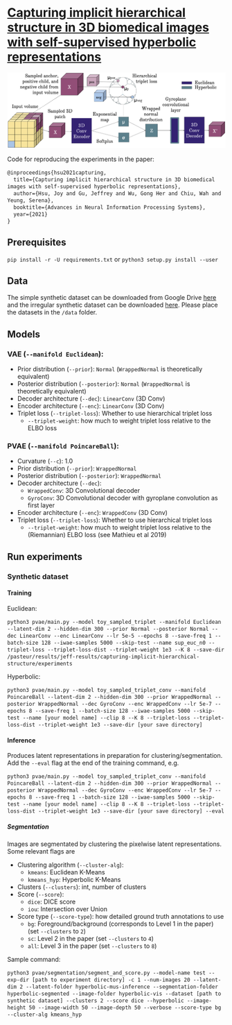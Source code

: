 # [Capturing implicit hierarchical structure in 3D biomedical images with self-supervised hyperbolic representations](https://arxiv.org/pdf/2012.01644.pdf)

![demonstrative figure](images/methods_final_final_final.png)

Code for reproducing the experiments in the paper:
```
@inproceedings{hsu2021capturing,
  title={Capturing implicit hierarchical structure in 3D biomedical images with self-supervised hyperbolic representations},
  author={Hsu, Joy and Gu, Jeffrey and Wu, Gong Her and Chiu, Wah and Yeung, Serena},
  booktitle={Advances in Neural Information Processing Systems},
  year={2021}
}
```

## Prerequisites
`pip install -r -U requirements.txt` or `python3 setup.py install --user`

## Data
The simple synthetic dataset can be downloaded from Google Drive [here](https://drive.google.com/file/d/1mdRuSkXmTof9vq62FSmoZXneUme_97dc/view?usp=sharing) and the irregular synthetic dataset can be downloaded [here](https://drive.google.com/file/d/1XGx8GQlNGCStmxjYatWGBGAW25e2zxTn/view?usp=sharing). Please place the datasets in the `/data` folder. 

## Models

### VAE (`--manifold Euclidean`):
- Prior distribution (`--prior`): `Normal` (`WrappedNormal` is theoretically equivalent)
- Posterior distribution (`--posterior`): `Normal`  (`WrappedNormal` is theoretically equivalent)
- Decoder architecture (`--dec`): `LinearConv` (3D Conv) 
- Encoder architecture (`--enc`): `LinearConv` (3D Conv)
- Triplet loss (`--triplet-loss`): Whether to use hierarchical triplet loss
    - `--triplet-weight`: how much to weight triplet loss relative to the ELBO loss
    
### PVAE (`--manifold PoincareBall`):
- Curvature (`--c`): 1.0
- Prior distribution (`--prior`): `WrappedNormal`
- Posterior distribution (`--posterior`): `WrappedNormal`
- Decoder architecture (`--dec`):
    - `WrappedConv`: 3D Convolutional decoder
    - `GyroConv`: 3D Convolutional decoder with gyroplane convolution as first layer
- Encoder architecture (`--enc`): `WrappedConv` (3D Conv)
- Triplet loss (`--triplet-loss`): Whether to use hierarchical triplet loss
    - `--triplet-weight`: how much to weight triplet loss relative to the (Riemannian) ELBO loss (see Mathieu et al 2019)

## Run experiments

### Synthetic dataset

#### Training

Euclidean:
```
python3 pvae/main.py --model toy_sampled_triplet --manifold Euclidean --latent-dim 2 --hidden-dim 300 --prior Normal --posterior Normal --dec LinearConv --enc LinearConv --lr 5e-5 --epochs 8 --save-freq 1 --batch-size 128 --iwae-samples 5000 --skip-test --name sup_euc_n0 --triplet-loss --triplet-loss-dist --triplet-weight 1e3 --K 8 --save-dir /pasteur/results/jeff-results/capturing-implicit-hierarchical-structure/experiments
```
Hyperbolic:
```
python3 pvae/main.py --model toy_sampled_triplet_conv --manifold PoincareBall --latent-dim 2 --hidden-dim 300 --prior WrappedNormal --posterior WrappedNormal --dec GyroConv --enc WrappedConv --lr 5e-7 --epochs 8 --save-freq 1 --batch-size 128 --iwae-samples 5000 --skip-test --name [your model name] --clip 8 --K 8 --triplet-loss --triplet-loss-dist --triplet-weight 1e3 --save-dir [your save directory]
```

#### Inference

Produces latent representations in preparation for clustering/segmentation. Add the `--eval` flag at the end of the training command, e.g.
```
python3 pvae/main.py --model toy_sampled_triplet_conv --manifold PoincareBall --latent-dim 2 --hidden-dim 300 --prior WrappedNormal --posterior WrappedNormal --dec GyroConv --enc WrappedConv --lr 5e-7 --epochs 8 --save-freq 1 --batch-size 128 --iwae-samples 5000 --skip-test --name [your model name] --clip 8 --K 8 --triplet-loss --triplet-loss-dist --triplet-weight 1e3 --save-dir [your save directory] --eval
```

##### Segmentation
Images are segmentated by clustering the pixelwise latent representations. Some relevant flags are
 - Clustering algorithm (`--cluster-alg`): 
     - `kmeans`: Euclidean K-Means
     - `kmeans_hyp`: Hyperbolic K-Means
 - Clusters (`--clusters`): int, number of clusters
 - Score (`--score`): 
     - `dice`: DICE score
     - `iou`: Intersection over Union
 - Score type (`--score-type`): how detailed ground truth annotations to use
     - `bg`: Foreground/background (corresponds to Level 1 in the paper) (set `--clusters` to `2`)
     - `sc`: Level 2 in the paper (set `--clusters` to `4`)
     - `all`: Level 3 in the paper (set `--clusters` to `8`)

Sample command:
```
python3 pvae/segmentation/segment_and_score.py --model-name test --exp-dir [path to experiment directory] -c 1 --num-images 20 --latent-dim 2 --latent-folder hyperbolic-mus-inference --segmentation-folder hyperbolic-segmented --image-folder hyperbolic-vis --dataset [path to synthetic dataset] --clusters 2 --score dice --hyperbolic --image-height 50 --image-width 50 --image-depth 50 --verbose --score-type bg --cluster-alg kmeans_hyp
```
